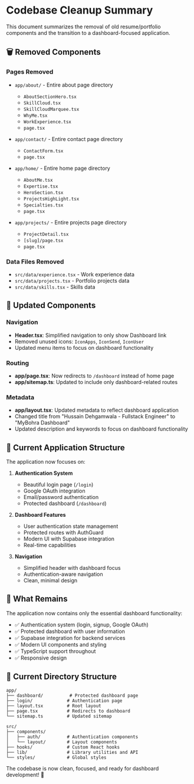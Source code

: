 # Codebase Cleanup Summary

This document summarizes the removal of old resume/portfolio components and the transition to a dashboard-focused application.

## 🗑️ Removed Components

### Pages Removed

- `app/about/` - Entire about page directory

  - `AboutSectionHero.tsx`
  - `SkillCloud.tsx`
  - `SkillCloudMarquee.tsx`
  - `WhyMe.tsx`
  - `WorkExperience.tsx`
  - `page.tsx`

- `app/contact/` - Entire contact page directory

  - `ContactForm.tsx`
  - `page.tsx`

- `app/home/` - Entire home page directory

  - `AboutMe.tsx`
  - `Expertise.tsx`
  - `HeroSection.tsx`
  - `ProjectsHighLight.tsx`
  - `Specialties.tsx`
  - `page.tsx`

- `app/projects/` - Entire projects page directory
  - `ProjectDetail.tsx`
  - `[slug]/page.tsx`
  - `page.tsx`

### Data Files Removed

- `src/data/experience.tsx` - Work experience data
- `src/data/projects.tsx` - Portfolio projects data
- `src/data/skills.tsx` - Skills data

## 🔄 Updated Components

### Navigation

- **Header.tsx**: Simplified navigation to only show Dashboard link
- Removed unused icons: `IconApps`, `IconSend`, `IconUser`
- Updated menu items to focus on dashboard functionality

### Routing

- **app/page.tsx**: Now redirects to `/dashboard` instead of home page
- **app/sitemap.ts**: Updated to include only dashboard-related routes

### Metadata

- **app/layout.tsx**: Updated metadata to reflect dashboard application
- Changed title from "Hussain Dehgamwala - Fullstack Engineer" to "MyBohra Dashboard"
- Updated description and keywords to focus on dashboard functionality

## 🎯 Current Application Structure

The application now focuses on:

1. **Authentication System**

   - Beautiful login page (`/login`)
   - Google OAuth integration
   - Email/password authentication
   - Protected dashboard (`/dashboard`)

2. **Dashboard Features**

   - User authentication state management
   - Protected routes with AuthGuard
   - Modern UI with Supabase integration
   - Real-time capabilities

3. **Navigation**
   - Simplified header with dashboard focus
   - Authentication-aware navigation
   - Clean, minimal design

## 🚀 What Remains

The application now contains only the essential dashboard functionality:

- ✅ Authentication system (login, signup, Google OAuth)
- ✅ Protected dashboard with user information
- ✅ Supabase integration for backend services
- ✅ Modern UI components and styling
- ✅ TypeScript support throughout
- ✅ Responsive design

## 📁 Current Directory Structure

```
app/
├── dashboard/          # Protected dashboard page
├── login/             # Authentication page
├── layout.tsx         # Root layout
├── page.tsx           # Redirects to dashboard
└── sitemap.ts         # Updated sitemap

src/
├── components/
│   ├── auth/          # Authentication components
│   └── layout/        # Layout components
├── hooks/             # Custom React hooks
├── lib/               # Library utilities and API
└── styles/            # Global styles
```

The codebase is now clean, focused, and ready for dashboard development! 🎉
